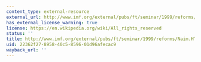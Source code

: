 ```yaml
---
content_type: external-resource
external_url: http://www.imf.org/external/pubs/ft/seminar/1999/reforms/Naim.HTM
has_external_license_warning: true
license: https://en.wikipedia.org/wiki/All_rights_reserved
status: ''
title: http://www.imf.org/external/pubs/ft/seminar/1999/reforms/Naim.HTM
uid: 22362f27-8958-40c5-8596-01d96afecac9
wayback_url: ''
---
```

